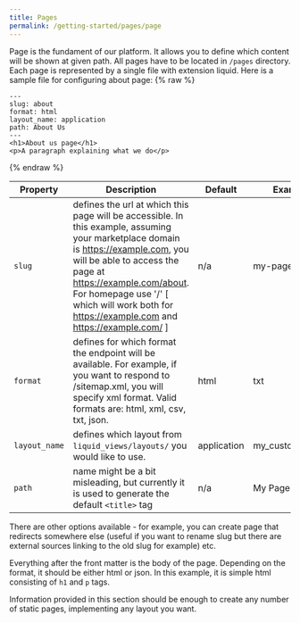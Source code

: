 ```yaml
---
title: Pages
permalink: /getting-started/pages/page
---
```

Page is the fundament of our platform. It allows you to define which content will be shown at given path. All pages have to be located in `/pages` directory. Each page is represented by a single file with extension liquid. Here is a sample file for configuring about page:
{% raw %}
```liquid
---
slug: about
format: html
layout_name: application
path: About Us
---
<h1>About us page</h1>
<p>A paragraph explaining what we do</p>
```
{% endraw %}

Property | Description | Default | Example
--- | --- | --- | ---
`slug` | defines the url at which this page will be accessible. In this example, assuming your marketplace domain is https://example.com, you will be able to access the page at https://example.com/about. For homepage use '/' [ which will work both for https://example.com and https://example.com/ ] | n/a | my-page
`format` | defines for which format the endpoint will be available. For example, if you want to respond to /sitemap.xml, you will specify xml format. Valid formats are: html, xml, csv, txt, json. | html | txt
`layout_name` | defines which layout from `liquid_views/layouts/` you would like to use. | application | my_custom_layout
`path` | name might be a bit misleading, but currently it is used to generate the default `<title>` tag | n/a | My Page

There are other options available - for example, you can create page that redirects somewhere else (useful if you want to rename slug but there are external sources linking to the old slug for example) etc.

Everything after the front matter is the body of the page. Depending on the format, it should be either html or json. In this example, it is simple html consisting of `h1` and `p` tags.

Information provided in this section should be enough to create any number of static pages, implementing any layout you want.
